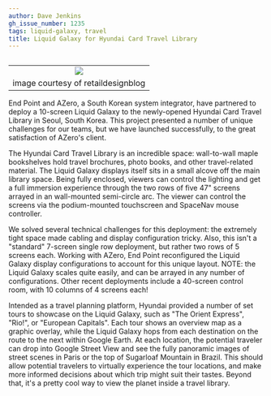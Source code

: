 ```yaml
---
author: Dave Jenkins
gh_issue_number: 1235
tags: liquid-galaxy, travel
title: Liquid Galaxy for Hyundai Card Travel Library
---
```


<table cellpadding="0" cellspacing="0" class="tr-caption-container" style="float: right; margin-left: 1em; text-align: right;"><tbody>
<tr><td style="text-align: center;"><a href="/blog/2016/06/10/liquid-galaxy-for-hyundai-card-travel/image-0-big.jpeg" imageanchor="1" style="clear: right; margin-bottom: 1em; margin-left: auto; margin-right: auto;"><img border="0" src="/blog/2016/06/10/liquid-galaxy-for-hyundai-card-travel/image-0.jpeg"/></a></td></tr>
<tr><td class="tr-caption" style="text-align: center;">image courtesy of retaildesignblog</td></tr>
</tbody></table>

End Point and AZero, a South Korean system integrator, have partnered to deploy a 10-screen Liquid Galaxy to the newly-opened Hyundai Card Travel Library in Seoul, South Korea.  This project presented a number of unique challenges for our teams, but we have launched successfully, to the great satisfaction of AZero's client.

The Hyundai Card Travel Library is an incredible space: wall-to-wall maple bookshelves hold travel brochures, photo books, and other travel-related material. The Liquid Galaxy displays itself sits in a small alcove off the main library space. Being fully enclosed, viewers can control the lighting and get a full immersion experience through the two rows of five 47" screens arrayed in an wall-mounted semi-circle arc.  The viewer can control the screens via the podium-mounted touchscreen and SpaceNav mouse controller.

We solved several technical challenges for this deployment: the extremely tight space made cabling and display configuration tricky.  Also, this isn't a "standard" 7-screen single row deployment, but rather two rows of 5 screens each.  Working with AZero, End Point reconfigured the Liquid Galaxy display configurations to account for this unique layout.  NOTE: the Liquid Galaxy scales quite easily, and can be arrayed in any number of configurations.  Other recent deployments include a 40-screen control room, with 10 columns of 4 screens each!

Intended as a travel planning platform, Hyundai provided a number of set tours to showcase on the Liquid Galaxy, such as "The Orient Express", "Rio!", or "European Capitals".  Each tour shows an overview map as a graphic overlay, while the Liquid Galaxy hops from each destination on the route to the next within Google Earth.  At each location, the potential traveler can drop into Google Street View and see the fully panoramic images of street scenes in Paris or the top of Sugarloaf Mountain in Brazil.  This should allow potential travelers to virtually experience the tour locations, and make more informed decisions about which trip might suit their tastes.  Beyond that, it's a pretty cool way to view the planet inside a travel library.
